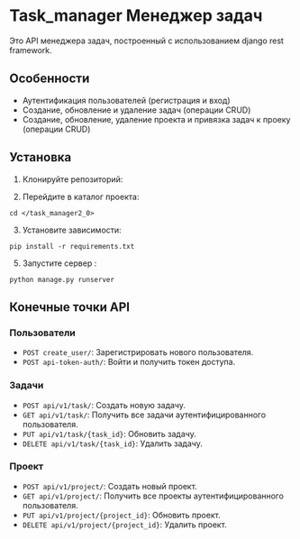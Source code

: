 <h1>Task_manager Менеджер задач</h1>

<p>Это API менеджера задач, построенный с использованием django rest framework.</p>

<h2>Особенности</h2>

<ul>
<li>Аутентификация пользователей (регистрация и вход)</li>
<li>Создание, обновление и удаление задач (операции CRUD)</li>
<li>Создание, обновление, удаление проекта и привязка задач к проеку (операции CRUD)</li>
</ul>

<h2>Установка</h2>

<ol>
<li>Клонируйте репозиторий:</li>
</ol>

<ol start="2">
<li>Перейдите в каталог проекта:</li>
</ol>

<pre><code>cd &lt;/task_manager2_0&gt;
</code></pre>

<ol start="3">
<li>Установите зависимости:</li>
</ol>

<pre><code>pip install -r requirements.txt
</code></pre>

<ol start="5">
<li>Запустите сервер :</li>
</ol>

<pre><code>python manage.py runserver
</code></pre>

<h2>Конечные точки API</h2>

<h3>Пользователи</h3>

<ul>
<li><code>POST create_user/</code>: Зарегистрировать нового пользователя.</li>
<li><code>POST api-token-auth/</code>: Войти и получить токен доступа.</li>
</ul>

<h3>Задачи</h3>

<ul>
  <li><code>POST api/v1/task/</code>: Создать новую задачу.</li>
  <li><code>GET api/v1/task/</code>: Получить все задачи аутентифицированного пользователя.</li>
  <li><code>PUT api/v1/task/{task_id}</code>: Обновить задачу.</li>
  <li><code>DELETE api/v1/task/{task_id}</code>: Удалить задачу.</li>
</ul>

<h3>Проект</h3>

<ul>
  <li><code>POST api/v1/project/</code>: Создать новый проект.</li>
  <li><code>GET api/v1/project/</code>: Получить все проекты аутентифицированного пользователя.</li>
  <li><code>PUT api/v1/project/{project_id}</code>: Обновить проект.</li>
  <li><code>DELETE api/v1/project/{project_id}</code>: Удалить проект.</li>
</ul>

  
